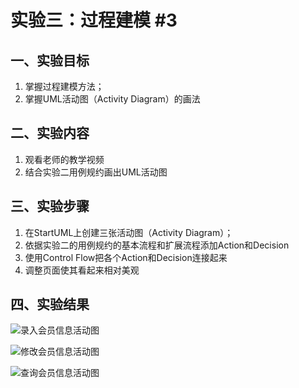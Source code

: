 # 实验三：过程建模 #3

## 一、实验目标

1. 掌握过程建模方法；
2. 掌握UML活动图（Activity Diagram）的画法

## 二、实验内容

1. 观看老师的教学视频
2. 结合实验二用例规约画出UML活动图

## 三、实验步骤

1. 在StartUML上创建三张活动图（Activity Diagram）；
2. 依据实验二的用例规约的基本流程和扩展流程添加Action和Decision
3. 使用Control Flow把各个Action和Decision连接起来
4. 调整页面使其看起来相对美观

## 四、实验结果

![录入会员信息活动图](https://raw.githubusercontent.com/wangqr122/uml-modeling-2020/master/students/1714080902122/Lab3_UseCaseDiagram1.jpg)

![修改会员信息活动图](https://raw.githubusercontent.com/wangqr122/uml-modeling-2020/master/students/1714080902122/Lab3_UseCaseDiagram2.jpg)

![查询会员信息活动图](https://raw.githubusercontent.com/wangqr122/uml-modeling-2020/master/students/1714080902122/Lab3_UseCaseDiagram3.jpg)